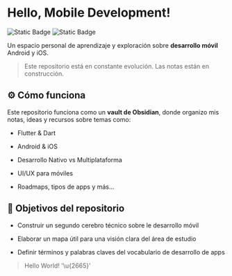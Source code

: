 # Hello, Mobile Development!

![Static Badge](https://img.shields.io/badge/notes-obsidian-7C3AED?style=for-the-badge&logo=obsidian&labelColor=101010)
![Static Badge](https://img.shields.io/badge/markup-markdown-000000?style=for-the-badge&logo=markdown&logoColor=white&labelColor=101010)

Un espacio personal de aprendizaje y exploración sobre **desarrollo móvil** Android y iOS.

> Este repositorio está en constante evolución. Las notas están en construcción.

## ⚙️ Cómo funciona

Este repositorio funciona como un **vault de Obsidian**, donde organizo mis notas, ideas y recursos sobre temas como:

- Flutter & Dart
  
- Android & iOS
- Desarrollo Nativo vs Multiplataforma
- UI/UX para móviles
- Roadmaps, tipos de apps y más...

## 🎯 Objetivos del repositorio

- Construir un segundo cerebro técnico  sobre le desarrollo móvil
  
- Elaborar un mapa útil para una visión clara del área de estudio
- Definir términos y palabras claves del vocabulario de desarrollo de apps

> Hello World! '\u{2665}'
